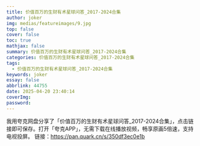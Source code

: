 ```yaml
---
title: 价值百万的生财有术星球问答_2017-2024合集
author: joker
img: medias/featureimages/9.jpg
top: false
cover: false
toc: true
mathjax: false
summary: 价值百万的生财有术星球问答_2017-2024合集
categories: 价值百万的生财有术星球问答_2017-2024合集
tags:
  - 价值百万的生财有术星球问答_2017-2024合集
keywords: joker
essay: false
abbrlink: 44755
date: 2025-04-20 23:40:14
coverImg:
password:
---
```


我用夸克网盘分享了「价值百万的生财有术星球问答_2017-2024合集」，点击链接即可保存。打开「夸克APP」，无需下载在线播放视频，畅享原画5倍速，支持电视投屏。
链接：https://pan.quark.cn/s/350df3ec0e1b
